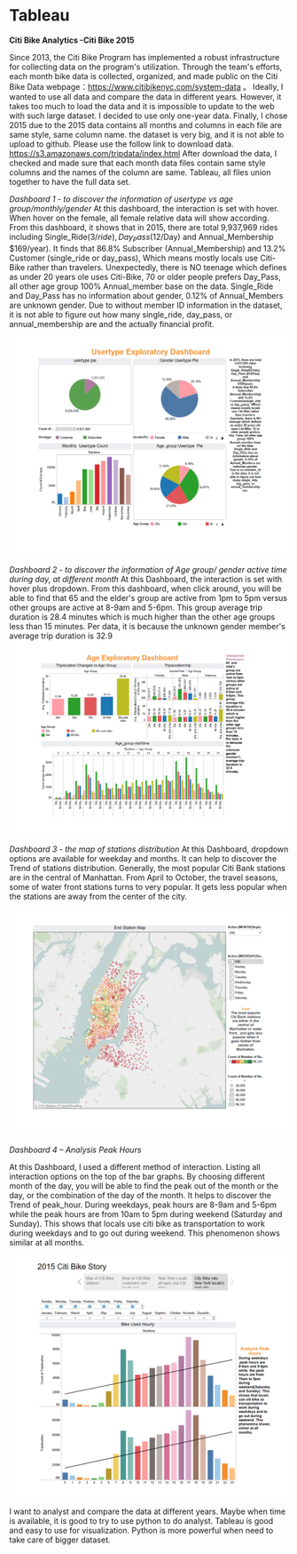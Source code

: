 # Tableau

**Citi Bike Analytics  -Citi Bike 2015**

Since 2013, the Citi Bike Program has implemented a robust infrastructure for collecting data on the program's utilization. Through the team's efforts, each month bike data is collected, organized, and made public on the Citi Bike Data webpage：https://www.citibikenyc.com/system-data 。
Ideally, I wanted to use all data and compare the data in different years. However, it takes too much to load the data and it is impossible to update to the web with such large dataset. I decided to use only one-year data. Finally, I chose 2015 due to the 2015 data contains all months and columns in each file are same style, same column name. the dataset is very big, and it is not able to upload to github. Please use the follow link to download data. https://s3.amazonaws.com/tripdata/index.html
After download the data, I checked and made sure that each month data files contain same style columns and the names of the column are same.  Tableau, all files union together to have the full data set.


*Dashboard 1 - to discover the information of usertype vs age group/monthly/gender*
At this dashboard, the interaction is set with hover. When hover on the female, all female relative data will show according. From this dashboard, it shows that in 2015, there are total 9,937,969 rides including Single_Ride($3/ride), Day_Pass ($12/Day) and Annual_Membership $169/year). It finds that 86.8% Subscriber (Annual_Membership) and 13.2% Customer (single_ride or day_pass), Which means mostly locals use Citi-Bike rather than travelers. Unexpectedly, there is NO teenage which defines as under 20 years ole uses Citi-Bike, 70 or older people prefers Day_Pass, all other age group 100% Annual_member base on the data. Single_Ride and Day_Pass has no information about gender, 0.12% of Annual_Members are unknown gender.
Due to without member ID information in the dataset, it is not able to figure out how many single_ride, day_pass, or annual_membership are and the actually financial profit.

![Usertype Dashboard](image/Usertype%20Exploratory%20Dashbaord.png)

*Dashboard 2 - to discover the information of Age group/ gender active time during day, at different month*
At this Dashboard, the interaction is set with hover plus dropdown. From this dashboard, when click around, you will be able to find that 65 and the elder's group are active from 1pm to 5pm versus other groups are active at 8-9am and 5-6pm. This group average trip duration is 28.4 minutes which is much higher than the other age groups less than 15 minutes. Per data, it is because the unknown gender member's average trip duration is 32.9 
![Age Dashboard](image/Age%20Exploratory%20Dashboard.png)

*Dashboard 3 - the map of stations distribution*
At this Dashboard, dropdown options are available for weekday and months. It can help to discover the Trend of stations distribution. Generally, the most popular Citi Bank stations are in the central of Manhattan. From April to October, the travel seasons, some of water front stations turns to very popular. It gets less popular when the stations are away from the center of the city. 

![Map Dashboard](image/map.png)


*Dashboard 4 – Analysis Peak Hours*

At this Dashboard, I used a different method of interaction. Listing all interaction options on the top of the bar graphs.  By choosing different month of the day, you will be able to find the peak out of the month or the day, or the combination of the day of the month.  It helps to discover the Trend of peak_hour. During weekdays, peak hours are 8-9am and 5-6pm while the peak hours are from 10am to 5pm during weekend (Saturday and Sunday). This shows that locals use citi bike as transportation to work during weekdays and to go out during weekend. This phenomenon shows similar at all months.

![Peak_hour Analyst Dashboard](image/BikeusedHourly.png)

I want to analyst and compare the data at different years. Maybe when time is available, it is good to try to use python to do analyst. Tableau is good and easy to use for visualization. Python is more powerful when need to take care of bigger dataset. 
